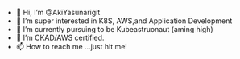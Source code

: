 - 👋 Hi, I’m @AkiYasunarigit
- 👀 I’m super interested in K8S, AWS,and Application Development
- 🌱 I’m currently pursuing to be Kubeastruonaut (aming high)
- 🌱 I’m CKAD/AWS certified.
- 📫 How to reach me ...just hit me!

<!---
AkiYasunarigit/AkiYasunarigit is a ✨ special ✨ repository because its `README.md` (this file) appears on your GitHub profile.
You can click the Preview link to take a look at your changes.
--->
